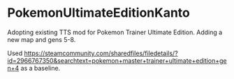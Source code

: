 # PokemonUltimateEditionKanto
Adopting existing TTS mod for Pokemon Trainer Ultimate Edition. Adding a new map and gens 5-8. 

Used https://steamcommunity.com/sharedfiles/filedetails/?id=2966767350&searchtext=pokemon+master+trainer+ultimate+edition+gen+4 as a baseline.
